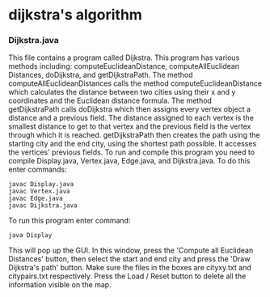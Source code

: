 # dijkstra's algorithm #

### Dijkstra.java
This file contains a program called Dijkstra. This program
has various methods including: computeEuclideanDistance, computeAllEuclidean
Distances, doDijkstra, and getDijkstraPath. The method computeAllEuclideanDistances 
calls the method computeEuclideanDistance which calculates the distance
between two cities using their x and y coordinates and the Euclidean
distance formula. The method getDijkstraPath calls doDijkstra which
then assigns every vertex object a distance and a previous field. The
distance assigned to each vertex is the smallest distance to get to that
vertex and the previous field is the vertex through which it is reached.
getDijkstraPath then creates the path using the starting city and the end
city, using the shortest path possible. It accesses the vertices' previous
fields. 
To run and compile this program you need to compile Display.java,
Vertex.java, Edge.java, and Dijkstra.java. To do this enter commands:
```
javac Display.java
javac Vertex.java
javac Edge.java
javac Dijkstra.java
```
To run this program enter command: 
```
java Display
```
This will pop up the GUI. In this window, press the 'Compute all Euclidean Distances' button, then
select the start and end city and press the 'Draw Dijkstra's path' button.
Make sure the files in the boxes are cityxy.txt and citypairs.txt respectively.
Press the Load / Reset button to delete all the information visible on the map.
